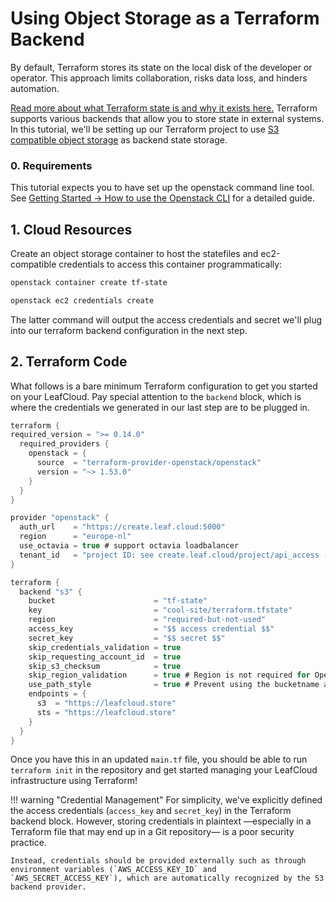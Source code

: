# Using Object Storage as a Terraform Backend

By default, Terraform stores its state on the local disk of the developer or operator. This approach limits collaboration, risks data loss, and hinders automation.

[Read more about what Terraform state is and why it exists here.](https://developer.hashicorp.com/terraform/language/state)
Terraform supports various backends that allow you to store state in external systems. In this tutorial, we'll be setting up our Terraform project to use [S3 compatible object storage](https://developer.hashicorp.com/terraform/language/backend/s3) as backend state storage.


### 0. Requirements

This tutorial expects you to have set up the openstack command line tool. See [Getting Started -> How to use the Openstack CLI](../../Getting-Started/Using-Openstack-CLI) for a detailed guide.

## 1. Cloud Resources

Create an object storage container to host the statefiles and ec2-compatible credentials to access this container programmatically:
```bash
openstack container create tf-state
```
```bash
openstack ec2 credentials create
```
The latter command will output the access credentials and secret we'll plug into our terraform backend configuration in the next step.


## 2. Terraform Code

What follows is a bare minimum Terraform configuration to get you started on your LeafCloud. Pay special attention to the `backend` block, which is where the credentials we generated in our last step are to be plugged in.
```C
terraform {
required_version = ">= 0.14.0"
  required_providers {
    openstack = {
      source  = "terraform-provider-openstack/openstack"
      version = "~> 1.53.0"
    }
  }
}

provider "openstack" {
  auth_url    = "https://create.leaf.cloud:5000"
  region      = "europe-nl"
  use_octavia = true # support octavia loadbalancer
  tenant_id   = "project ID: see create.leaf.cloud/project/api_access -> view credentials"
}

terraform {
  backend "s3" {
    bucket                      = "tf-state"
    key                         = "cool-site/terraform.tfstate"
    region                      = "required-but-not-used"
    access_key                  = "$$ access credential $$"
    secret_key                  = "$$ secret $$"
    skip_credentials_validation = true
    skip_requesting_account_id  = true
    skip_s3_checksum            = true
    skip_region_validation      = true # Region is not required for Openstack S3 Swift
    use_path_style              = true # Prevent using the bucketname as the hostname
    endpoints = {
      s3  = "https://leafcloud.store"
      sts = "https://leafcloud.store"
    }
  }
}
```

Once you have this in an updated `main.tf` file, you should be able to run `terraform init` in the repository and get started managing your LeafCloud infrastructure using Terraform!

!!! warning "Credential Management"
    For simplicity, we've explicitly defined the access credentials (`access_key` and `secret_key`) in the Terraform backend block. However, storing credentials in plaintext —especially in a Terraform file that may end up in a Git repository— is a poor security practice.

    Instead, credentials should be provided externally such as through environment variables (`AWS_ACCESS_KEY_ID` and `AWS_SECRET_ACCESS_KEY`), which are automatically recognized by the S3 backend provider.
